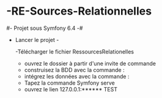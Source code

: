 # -RE-Sources-Relationnelles

#- Projet sous Symfony 6.4 -#


- Lancer le projet -

  -Télécharger le fichier RessourcesRelationelles
  - ouvrez le dossier à partir d'une invite de commande
  - construisez la BDD avec la commande :
  - intégrez les données avec la commande :
  - Tapez la commande Symfony serve
  - ouvrez le lien 127.0.0.1:******
TEST